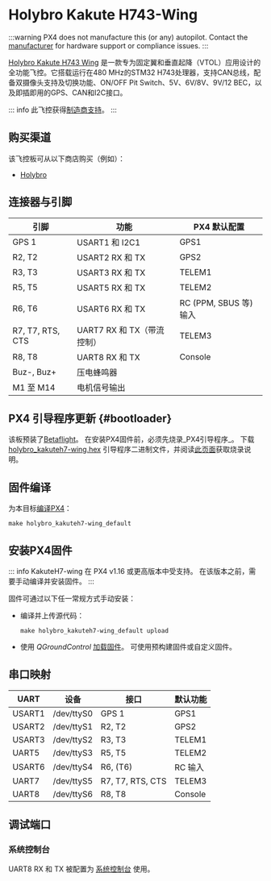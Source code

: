# Holybro Kakute H743-Wing 

<Badge type="tip" text="PX4 v1.16" />

:::warning
PX4 does not manufacture this (or any) autopilot.
Contact the [manufacturer](https://holybro.com/) for hardware support or compliance issues.
:::

[Holybro Kakute H743 Wing](https://holybro.com/products/kakute-h743-wing) 是一款专为固定翼和垂直起降（VTOL）应用设计的全功能飞控。它搭载运行在480 MHz的STM32 H743处理器，支持CAN总线，配备双摄像头支持及切换功能、ON/OFF Pit Switch、5V、6V/8V、9V/12 BEC，以及即插即用的GPS、CAN和I2C接口。

::: info
此飞控获得[制造商支持](../flight_controller/autopilot_manufacturer_supported.md)。
:::

## 购买渠道

该飞控板可从以下商店购买（例如）：

- [Holybro](https://holybro.com/products/kakute-h743-wing)

## 连接器与引脚

| 引脚              | 功能                          | PX4 默认配置                |
| ---------------- | --------------------------------- | -------------------------- |
| GPS 1            | USART1 和 I2C1                   | GPS1                       |
| R2, T2           | USART2 RX 和 TX                  | GPS2                       |
| R3, T3           | USART3 RX 和 TX                  | TELEM1                     |
| R5, T5           | USART5 RX 和 TX                  | TELEM2                     |
| R6, T6           | USART6 RX 和 TX                  | RC (PPM, SBUS 等) 输入     |
| R7, T7, RTS, CTS | UART7 RX 和 TX（带流控制）        | TELEM3                     |
| R8, T8           | UART8 RX 和 TX                   | Console                    |
| Buz-, Buz+       | 压电蜂鸣器                       |                            |
| M1 至 M14        | 电机信号输出                     |                            |

## PX4 引导程序更新 {#bootloader}

该板预装了[Betaflight](https://github.com/betaflight/betaflight/wiki)。
在安装PX4固件前，必须先烧录_PX4引导程序_。
下载 [holybro_kakuteh7-wing.hex](https://github.com/PX4/PX4-Autopilot/raw/main/docs/assets/flight_controller/kakuteh7-wing/holybro_kakuteh7-wing_bootloader.hex) 引导程序二进制文件，并阅读[此页面](../advanced_config/bootloader_update_from_betaflight.md)获取烧录说明。

## 固件编译

为本目标[编译PX4](../dev_setup/building_px4.md)：

```
make holybro_kakuteh7-wing_default
```

## 安装PX4固件

::: info
KakuteH7-wing 在 PX4 v1.16 或更高版本中受支持。
在该版本之前，需要手动编译并安装固件。
:::

固件可通过以下任一常规方式手动安装：

- 编译并上传源代码：

  ```
  make holybro_kakuteh7-wing_default upload
  ```

- 使用 _QGroundControl_ [加载固件](../config/firmware.md)。
  可使用预构建固件或自定义固件。

## 串口映射

| UART   | 设备       | 接口                  | 默认功能   |
| ------ | ---------- | --------------------- | ---------- |
| USART1 | /dev/ttyS0 | GPS 1                 | GPS1       |
| USART2 | /dev/ttyS1 | R2, T2                | GPS2       |
| USART3 | /dev/ttyS2 | R3, T3                | TELEM1     |
| UART5  | /dev/ttyS3 | R5, T5                | TELEM2     |
| USART6 | /dev/ttyS4 | R6, (T6)              | RC 输入    |
| UART7  | /dev/ttyS5 | R7, T7, RTS, CTS      | TELEM3     |
| UART8  | /dev/ttyS6 | R8, T8                | Console    |

## 调试端口

### 系统控制台

UART8 RX 和 TX 被配置为 [系统控制台](../debug/system_console.md) 使用。